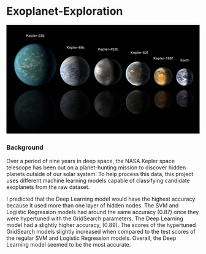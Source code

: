 # Exoplanet-Exploration

![alt text](https://github.com/Claude-Hanfou/Exoplanet-Exploration/blob/main/Images/exoplanets.jpg "planet")


### Background
Over a period of nine years in deep space, the NASA Kepler space telescope has been out on a planet-hunting mission to discover hidden planets outside of our solar system.
To help process this data, this project uses different machine learning models capable of classifying candidate exoplanets from the raw dataset.

I predicted that the Deep Learning model would have the highest accuracy because it used more than one layer of hidden nodes. The SVM and Logistic Regression models had around the same accuracy (0.87) once they were hypertuned with the GridSearch parameters. The Deep Learning model had a slightly higher accuracy, (0.89). The scores of the hypertuned GridSearch models slightly increased when compared to the test scores of the regular SVM and Logistic Regression models. Overall, the Deep Learning model seemed to be the most accurate.
